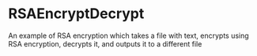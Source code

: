 # RSAEncryptDecrypt
An example of RSA encryption which takes a file with text, encrypts using RSA encryption, decrypts it, and outputs it to a different file
